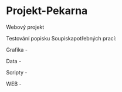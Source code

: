 # Projekt-Pekarna
Webový projekt

Testování popisku
Soupiskapotřebných prací:

Grafika -

Data -

Scripty -

WEB - 
 
